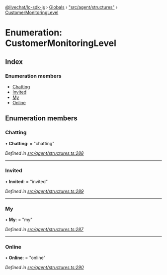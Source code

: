 [@livechat/lc-sdk-js](../README.md) › [Globals](../globals.md) › ["src/agent/structures"](../modules/_src_agent_structures_.md) › [CustomerMonitoringLevel](_src_agent_structures_.customermonitoringlevel.md)

# Enumeration: CustomerMonitoringLevel

## Index

### Enumeration members

* [Chatting](_src_agent_structures_.customermonitoringlevel.md#chatting)
* [Invited](_src_agent_structures_.customermonitoringlevel.md#invited)
* [My](_src_agent_structures_.customermonitoringlevel.md#my)
* [Online](_src_agent_structures_.customermonitoringlevel.md#online)

## Enumeration members

###  Chatting

• **Chatting**: = "chatting"

*Defined in [src/agent/structures.ts:288](https://github.com/livechat/lc-sdk-js/blob/3cb601c/src/agent/structures.ts#L288)*

___

###  Invited

• **Invited**: = "invited"

*Defined in [src/agent/structures.ts:289](https://github.com/livechat/lc-sdk-js/blob/3cb601c/src/agent/structures.ts#L289)*

___

###  My

• **My**: = "my"

*Defined in [src/agent/structures.ts:287](https://github.com/livechat/lc-sdk-js/blob/3cb601c/src/agent/structures.ts#L287)*

___

###  Online

• **Online**: = "online"

*Defined in [src/agent/structures.ts:290](https://github.com/livechat/lc-sdk-js/blob/3cb601c/src/agent/structures.ts#L290)*
